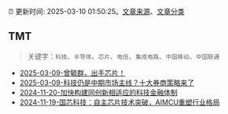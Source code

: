 :alarm_clock: 更新时间: 2025-03-10 01:50:25。[文章来源](/README.md)、[文章分类](/TAGS.md)

## TMT


> 关键字：`科技`、`半导体`、`芯片`、`电信`、`集成电路`、`中国移动`、`中国联通`



- [2025-03-09-曾毓群，出手芯片！](https://www.cls.cn/detail/1965845) 
- [2025-03-09-科技仍是中期市场主线？十大券商策略来了](https://www.cls.cn/detail/1965924) 
- [2024-11-20-加快构建同创新相适应的科技金融体制](https://xueqiu.com/9193403816/313561745) 
- [2024-11-19-国芯科技：自主芯片技术突破，AIMCU重塑行业格局](https://xueqiu.com/8151841495/313402043) 
